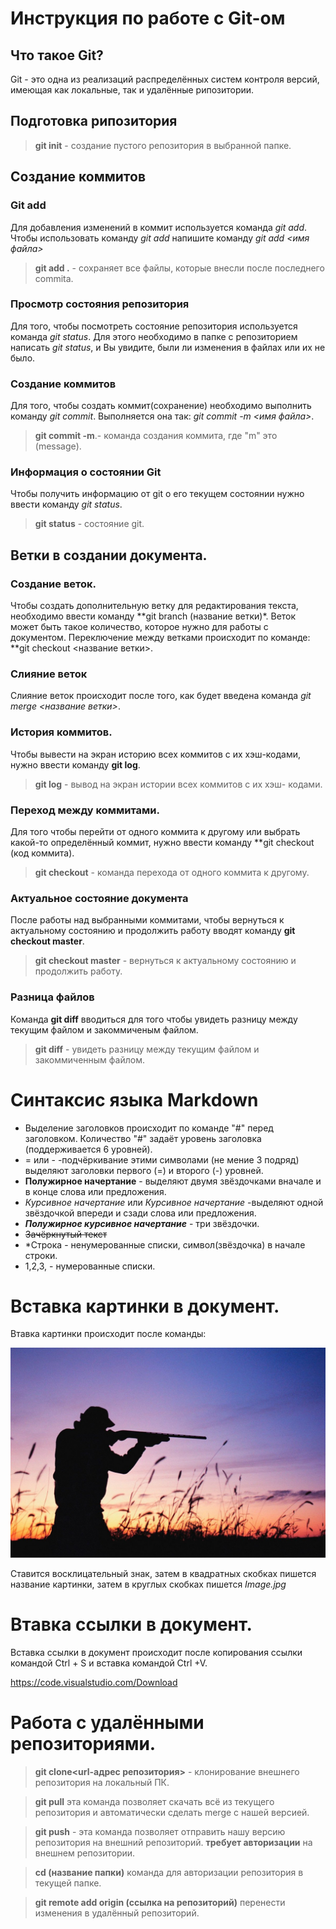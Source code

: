# Инструкция по работе с Git-ом

## Что такое Git?
Git - это одна из реализаций распределённых систем контроля версий, имеющая как локальные, так и удалённые рипозитории.
## Подготовка рипозитория
> **git init** - создание пустого репозитория в выбранной папке.

## Создание коммитов

### Git add
Для добавления изменений в коммит используется команда *git add*. Чтобы использовать команду *git add* напишите команду *git add <имя файла>*
> **git add .** - сохраняет все файлы, которые внесли после последнего commita.
### Просмотр состояния репозитория
Для того, чтобы посмотреть состояние репозитория используется команда *git status*. Для этого необходимо в папке с репозиторием написать *git status*, и Вы увидите, были ли изменения в файлах или их не было.

### Создание коммитов
Для того, чтобы создать коммит(сохранение) необходимо выполнить команду *git commit*. Выполняется она так: *git commit -m <имя файла>*.

>**git commit -m**.- команда создания коммита, где "m" это (message).
### Информация о состоянии Git
Чтобы получить информацию от git о его текущем состоянии нужно ввести команду *git status*.
>**git status** - состояние git.

## Ветки в создании документа.

### Создание веток.
Чтобы создать дополнительную ветку для редактирования текста, необходимо ввести команду **git branch (название ветки)*.
Веток может быть такое количество, которое нужно для работы с документом.
Переключение между ветками происходит по команде: **git checkout <название ветки>.


### Слияние веток
Слияние веток происходит после того, как будет введена команда *git merge <название ветки>*.


### История коммитов.
Чтобы вывести на экран историю всех коммитов с их хэш-кодами, нужно ввести команду **git log**.
>**git log** - вывод на экран истории всех коммитов с их хэш- кодами.

### Переход между коммитами.
Для того чтобы перейти от одного коммита к другому или выбрать какой-то определённый коммит, нужно ввести команду **git checkout (код коммита).
>**git checkout** - команда перехода от одного коммита к другому.

### Актуальное состояние документа
После работы над выбранными коммитами, чтобы вернуться к актуальному состоянию и продолжить работу вводят команду **git checkout master**.
>**git checkout master** - вернуться к актуальному состоянию и продолжить работу.

### Разница файлов
Команда **git diff** вводиться для того чтобы увидеть разницу между текущим файлом и закоммиченым файлом.
>**git diff** - увидеть разницу между текущим файлом и закоммиченным файлом.

# Синтаксис языка Markdown

* Выделение  заголовков происходит по команде "#" перед заголовком. Количество "#" задаёт уровень заголовка (поддерживается 6 уровней).
* = или - -подчёркивание этими символами (не мение 3 подряд) выделяют заголовки первого (=) и второго (-) уровней.
* **Полужирное начертание** - выделяют двумя звёздочками вначале и в конце слова или предложения.
* *Курсивное начертание* или _Курсивное начертание_ -выделяют одной звёздочкой впереди и сзади слова или предложения.
* ***Полужирное курсивное начертание*** - три звёздочки.
* ~~Зачёркнутый текст~~
* *Строка - ненумерованные списки, символ(звёздочка) в начале строки.
* 1,2,3, - нумерованные списки.

# Вставка картинки в документ.
Втавка картинки происходит после команды:

![Вася](Вася.jpg)

Ставится восклицательный знак, затем в квадратных скобках пишется название картинки, затем в круглых скобках пишется *Image.jpg*
# Втавка ссылки в документ.
Вставка ссылки в документ происходит после копирования ссылки командой Ctrl + S и вставка командой Ctrl +V.

https://code.visualstudio.com/Download

# Работа с удалёнными репозиториями.

>**git clone<url-адрес репозитория>** - клонирование внешнего репозитория на локальный ПК.

>**git pull** эта команда позволяет скачать всё из текущего репозитория и автоматически сделать merge с нашей версией.

>**git push** - эта команда позволяет отправить нашу версию репозитория на внешний репозиторий. **требует авторизации** на внешнем репозитории.

>**cd (название папки)** команда для авторизации репозитория в текущей папке.

>**git remote add origin (ссылка на репозиторий)** перенести изменения в удалённый репозиторий.



